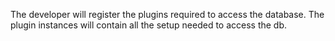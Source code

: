 


The developer will register the plugins required to access the database.
The plugin instances will contain all the setup needed to access the db.

 